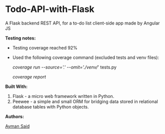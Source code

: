 # Todo-API-with-Flask
A Flask backend REST API, for a to-do list client-side app made by Angular JS

**Testing notes:**
- Testing coverage reached 92%
- Used the following coverage command (excluded tests and venv files):
  
  *coverage run --source='.' --omit='./venv/*' tests.py
  
  *coverage report*

**Built With:**
1. Flask - a micro web framework written in Python.
2. Peewee - a simple and small ORM for bridging data stored in relational database tables with Python objects.

**Authors:**

[Ayman Said](https://www.linkedin.com/in/ayman-said-96819726)
